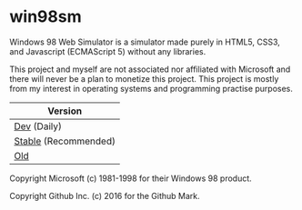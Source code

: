 # win98sm

Windows 98 Web Simulator is a simulator made purely in HTML5, CSS3, and Javascript (ECMAScript 5) without any libraries.

This project and myself are not associated nor affiliated with Microsoft and there will never be a plan to monetize this project. This project is mostly from my interest in operating systems and programming practise purposes.

| Version |
|---------|
| [Dev][dev] (Daily) |
| [Stable][stable] (Recommended) |
| [Old][old] |

Copyright Microsoft (c) 1981-1998 for their Windows 98 product.

Copyright Github Inc. (c) 2016 for the Github Mark.

[dev]: http://cdn.skildust.com/osp/win98sm/win98.html
[stable]: https://dd86k.github.io/win98websim/win98.html
[old]: http://didi.wcantin.ca/pages/win98.html